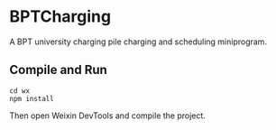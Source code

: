# BPTCharging

A BPT university charging pile charging and scheduling miniprogram.

## Compile and Run

```shell
cd wx
npm install
```
Then open Weixin DevTools and compile the project.